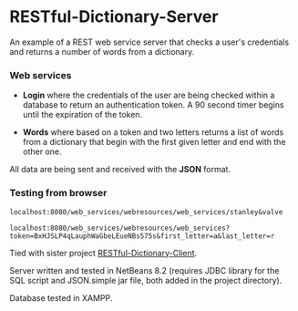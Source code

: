 # RESTful-Dictionary-Server
An example of a REST web service server that checks a user's credentials and returns a number of words from a dictionary.

### Web services
* **Login** where the credentials of the user are being checked within a database to return an authentication token. A 90 second timer begins until the expiration of the token.

* **Words** where based on a token and two letters returns a list of words from a dictionary that begin with the first given letter and end with the other one.

All data are being sent and received with the **JSON** format.

### Testing from browser
`localhost:8080/web_services/webresources/web_services/stanley&valve`

`localhost:8080/web_services/webresources/web_services?token=BxHJSLP4qLauphWaGbeLEueNBs575s&first_letter=a&last_letter=r`

Tied with sister project [RESTful-Dictionary-Client](https://github.com/Coursal/RESTful-Dictionary-Client).

Server written and tested in NetBeans 8.2 (requires JDBC library for the SQL script and JSON.simple jar file, both added in the project directory).

Database tested in XAMPP.

